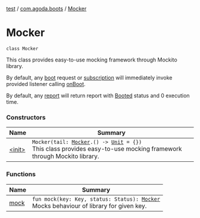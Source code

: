 [test](../../index.md) / [com.agoda.boots](../index.md) / [Mocker](./index.md)

# Mocker

`class Mocker`

This class provides easy-to-use mocking framework through Mockito library.

By default, any [boot](#) request or [subscription](#) will immediately invoke
provided listener calling [onBoot](#).

By default, any [report](#) will return report with [Booted](#) status and 0 execution time.

### Constructors

| Name | Summary |
|---|---|
| [&lt;init&gt;](-init-.md) | `Mocker(tail: `[`Mocker`](./index.md)`.() -> `[`Unit`](https://kotlinlang.org/api/latest/jvm/stdlib/kotlin/-unit/index.html)` = {})`<br>This class provides easy-to-use mocking framework through Mockito library. |

### Functions

| Name | Summary |
|---|---|
| [mock](mock.md) | `fun mock(key: Key, status: Status): `[`Mocker`](./index.md)<br>Mocks behaviour of library for given key. |
